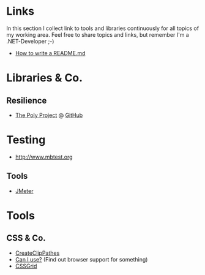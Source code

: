 # Links

In this section I collect link to tools and libraries continuously for all topics of my working area. Feel free to share topics and links, but remember I'm a .NET-Developer ;-)

- [How to write a README.md](https://help.github.com/articles/basic-writing-and-formatting-syntax/)

# Libraries & Co.

## Resilience
- [The Poly Project](http://www.thepollyproject.org/) @ [GitHub](https://github.com/App-vNext/Polly)


# Testing
- http://www.mbtest.org 

## Tools
- [JMeter](https://jmeter.apache.org/)


# Tools

## CSS & Co.
- [CreateClipPathes](https://bennettfeely.com/clippy/)
- [Can I use?](https://caniuse.com/) (Find out browser support for something)
- [CSSGrid](http://cssgr.id/)
